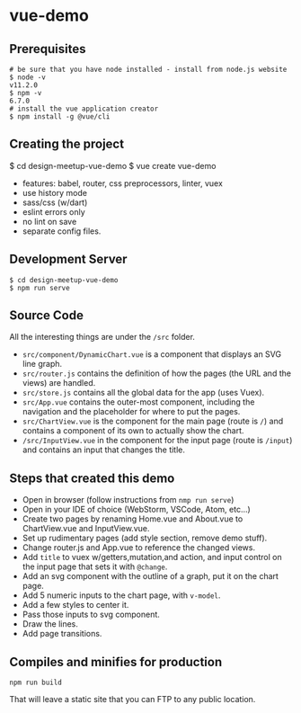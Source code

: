 # vue-demo

## Prerequisites
```
# be sure that you have node installed - install from node.js website
$ node -v
v11.2.0
$ npm -v
6.7.0
# install the vue application creator
$ npm install -g @vue/cli
```

## Creating the project
$ cd design-meetup-vue-demo
$ vue create vue-demo
- features: babel, router, css preprocessors, linter, vuex
- use history mode
- sass/css (w/dart)
- eslint errors only
- no lint on save
- separate config files.

## Development Server
```
$ cd design-meetup-vue-demo
$ npm run serve
```

## Source Code

All the interesting things are under the `/src` folder.
* `src/component/DynamicChart.vue` is a component that displays an SVG line graph.
* `src/router.js` contains the definition of how the pages (the URL and the views) are handled.
* `src/store.js` contains all the global data for the app (uses Vuex).
* `src/App.vue` contains the outer-most component, including the navigation and the placeholder for where to put the pages.
* `src/ChartView.vue` is the component for the main page (route is `/`) and contains a component of its own to actually show the chart.
* `/src/InputView.vue` in the component for the input page (route is `/input`) and contains an input that changes the title.

## Steps that created this demo
* Open in browser (follow instructions from `nmp run serve`)
* Open in your IDE of choice (WebStorm, VSCode, Atom, etc...)
* Create two pages by renaming Home.vue and About.vue to ChartView.vue and InputView.vue.
* Set up rudimentary pages (add style section, remove demo stuff).
* Change router.js and App.vue to reference the changed views.
* Add `title` to vuex w/getters,mutation,and action, and input control on the input page that sets it with `@change`.
* Add an svg component with the outline of a graph, put it on the chart page.
* Add 5 numeric inputs to the chart page, with `v-model`.
* Add a few styles to center it.
* Pass those inputs to svg component.
* Draw the lines.
* Add page transitions.

## Compiles and minifies for production
```
npm run build
```
That will leave a static site that you can FTP to any public location.

